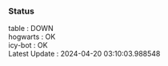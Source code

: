 ### Status


table : DOWN  
hogwarts : OK  
icy-bot : OK  
Latest Update : 2024-04-20 03:10:03.988548
